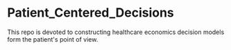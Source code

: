 # Patient_Centered_Decisions
This repo is devoted to constructing healthcare economics decision models form the patient's point of view.
